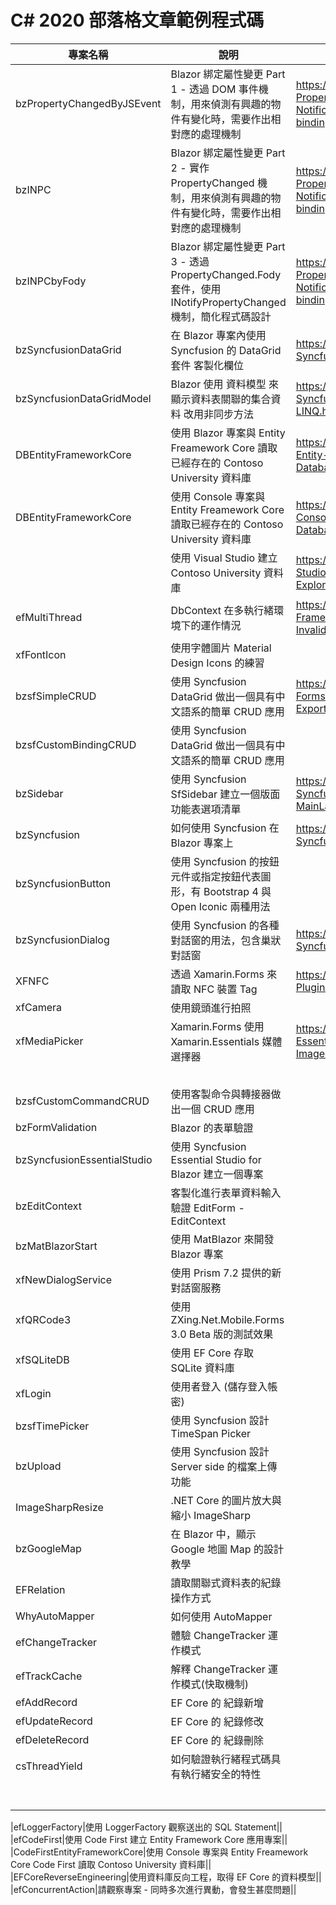 # C# 2020 部落格文章範例程式碼

|專案名稱|說明|部落格網址|
|-|-|-|
|bzPropertyChangedByJSEvent|Blazor 綁定屬性變更 Part 1 - 透過 DOM 事件機制，用來偵測有興趣的物件有變化時，需要作出相對應的處理機制|https://csharpkh.blogspot.com/2020/04/Blazor-PropertyChanged-Property-Changed-Notification-DOM-Event-oninput-data-binding.html|
|bzINPC|Blazor 綁定屬性變更 Part 2 - 實作 PropertyChanged 機制，用來偵測有興趣的物件有變化時，需要作出相對應的處理機制|https://csharpkh.blogspot.com/2020/04/Blazor-PropertyChanged-Property-Changed-Notification-INotifyPropertyChanged-data-binding.html|
|bzINPCbyFody|Blazor 綁定屬性變更 Part 3 - 透過 PropertyChanged.Fody 套件，使用 INotifyPropertyChanged 機制，簡化程式碼設計|https://csharpkh.blogspot.com/2020/04/Blazor-PropertyChanged-Fody-Property-Changed-Notification-INotifyPropertyChanged-data-binding.html|
|bzSyncfusionDataGrid|在 Blazor 專案內使用 Syncfusion 的 DataGrid 套件 客製化欄位|https://csharpkh.blogspot.com/2020/04/Blazor-Syncfusion-DataGrid-SQL-Server-Database.html|
|bzSyncfusionDataGridModel|Blazor 使用 資料模型 來顯示資料表關聯的集合資料 改用非同步方法|https://csharpkh.blogspot.com/2020/04/Blazor-Syncfusion-DataGrid-Data-Model-Join-Project-LINQ.html|
|DBEntityFrameworkCore|使用 Blazor 專案與 Entity Freamework Core 讀取已經存在的 Contoso University 資料庫|https://csharpkh.blogspot.com/2020/04/Blazor-Entity-Freamework-Core-SQL-Server-Database.html|
|DBEntityFrameworkCore|使用 Console 專案與 Entity Freamework Core 讀取已經存在的 Contoso University 資料庫|https://csharpkh.blogspot.com/2020/04/CSharp-Console-Entity-Freamework-Core-SQL-Server-Database.html|
||使用 Visual Studio 建立 Contoso University 資料庫|https://csharpkh.blogspot.com/2020/04/Visual-Studio-Contoso-University-SQL-Server-Explorer.html|
|efMultiThread|DbContext 在多執行緒環境下的運作情況|https://csharpkh.blogspot.com/2020/10/Entity-Framework-Core-dbcontext-multi-thread-safty-InvalidOperationException-OnConfiguring.html|
|xfFontIcon|使用字體圖片 Material Design Icons 的練習||
|bzsfSimpleCRUD|使用 Syncfusion DataGrid 做出一個具有中文語系的簡單 CRUD 應用|https://csharpkh.blogspot.com/2020/10/Xamarin-Forms-Material-Design-Icons-FontFamily-ExportFont.html|
|bzsfCustomBindingCRUD|使用 Syncfusion DataGrid 做出一個具有中文語系的簡單 CRUD 應用||
|bzSidebar|使用 Syncfusion SfSidebar 建立一個版面功能表選項清單|https://csharpkh.blogspot.com/2021/01/Blazor-Syncfusion-SfSidebar-Menu-MenuItem-MainLayout.html|
|bzSyncfusion|如何使用 Syncfusion 在 Blazor 專案上|https://csharpkh.blogspot.com/2021/01//Blazor-Syncfusion-Getting-Starter.html|
|bzSyncfusionButton|使用 Syncfusion 的按鈕元件或指定按鈕代表圖形，有 Bootstrap 4 與 Open Iconic 兩種用法||
|bzSyncfusionDialog|使用 Syncfusion 的各種對話窗的用法，包含巢狀對話窗|https://csharpkh.blogspot.com/2021/01/Blazor-Syncfusion-SfDialog-DialogButtons-IsModal.html|
|XFNFC|透過 Xamarin.Forms 來讀取 NFC 裝置 Tag|https://csharpkh.blogspot.com/2021/01/Xamarin-Plugin-NFC-CrossNFC-Tag.html|
|xfCamera|使用鏡頭進行拍照||
|xfMediaPicker|Xamarin.Forms 使用 Xamarin.Essentials 媒體選擇器|https://csharpkh.blogspot.com/2021/01/Xamarin-Essentials-MediaPicker-CapturePhotoAsync-ImageSource-FileResult.html|
||||
||||
||||
||||
||||
|bzsfCustomCommandCRUD|使用客製命令與轉接器做出一個 CRUD 應用||
|bzFormValidation|Blazor 的表單驗證||
|bzSyncfusionEssentialStudio|使用 Syncfusion Essential Studio for Blazor 建立一個專案||
|bzEditContext|客製化進行表單資料輸入驗證 EditForm - EditContext||
|bzMatBlazorStart|使用 MatBlazor 來開發 Blazor 專案||
|xfNewDialogService|使用 Prism 7.2 提供的新對話窗服務||
|xfQRCode3|使用 ZXing.Net.Mobile.Forms 3.0 Beta 版的測試效果||
|xfSQLiteDB|使用 EF Core 存取 SQLite 資料庫||
|xfLogin|使用者登入 (儲存登入帳密)||
|bzsfTimePicker|使用 Syncfusion 設計 TimeSpan Picker||
|bzUpload|使用 Syncfusion 設計 Server side 的檔案上傳功能||
|ImageSharpResize|.NET Core 的圖片放大與縮小 ImageSharp||
|bzGoogleMap|在 Blazor 中，顯示 Google 地圖 Map 的設計教學||
|EFRelation|讀取關聯式資料表的紀錄操作方式||
|WhyAutoMapper|如何使用 AutoMapper ||
|efChangeTracker|體驗 ChangeTracker 運作模式||
|efTrackCache|解釋 ChangeTracker 運作模式(快取機制)||
|efAddRecord|EF Core 的 紀錄新增||
|efUpdateRecord|EF Core 的 紀錄修改||
|efDeleteRecord|EF Core 的 紀錄刪除||
|csThreadYield|如何驗證執行緒程式碼具有執行緒安全的特性||
||||
||||
||||
||||
||||
||||
||||


|efLoggerFactory|使用 LoggerFactory 觀察送出的 SQL Statement||
|efCodeFirst|使用 Code First 建立 Entity Framework Core 應用專案||
|CodeFirstEntityFrameworkCore|使用 Console 專案與 Entity Freamework Core Code First 讀取 Contoso University 資料庫||
|EFCoreReverseEngineering|使用資料庫反向工程，取得 EF Core 的資料模型||
|efConcurrentAction|請觀察專案 - 同時多次進行異動，會發生甚麼問題||